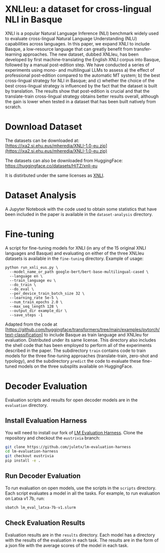 # XNLIeu: a dataset for cross-lingual NLI in Basque

XNLI is a popular Natural Language Inference (NLI) benchmark widely used to evaluate cross-lingual Natural Language Understanding (NLU) capabilities across languages. In this paper, we expand XNLI to include Basque, a low-resource language that can greatly benefit from transfer-learning approaches. The new dataset, dubbed XNLIeu, has been developed by first machine-translating the English XNLI corpus into Basque, followed by a manual post-edition step. We have conducted a series of experiments using mono- and multilingual LLMs to assess a) the effect of professional post-edition compared to the automatic MT system; b) the best cross-lingual strategy for NLI in Basque; and c) whether the choice of the best cross-lingual strategy is influenced by the fact that the dataset is built by translation. The results show that post-edition is crucial and that the translate-train cross-lingual strategy obtains better results overall, although the gain is lower when tested in a dataset that has been built natively from scratch.

# Download Dataset

The datasets can be downloaded at: [https://ixa2.si.ehu.eus/mheredia/XNLI-1.0-eu.zip](https://ixa2.si.ehu.eus/mheredia/XNLI-1.0-eu.zip)

The datasets can also be downloaded from HuggingFace: https://huggingface.co/datasets/HiTZ/xnli-eu

It is distirbuted under the same licenses as [XNLI](https://github.com/facebookresearch/XNLI).

# Dataset Analysis
A Jupyter Notebook with the code used to obtain some statistics that have been included in the paper is available in the `dataset-analysis` directory.

# Fine-tuning
A script for fine-tuning models for XNLI (in any of the 15 original XNLI languages and Basque) and evaluating on either of the three XNLIeu datasets is available in the `fine-tuning` directory.
Example of usage:

```
python run_xnli_eus.py \
  --model_name_or_path google-bert/bert-base-multilingual-cased \
  --language en \
  --train_language eu \
  --do_train \
  --do_eval \
  --per_device_train_batch_size 32 \
  --learning_rate 5e-5 \
  --num_train_epochs 2.0 \
  --max_seq_length 128 \
  --output_dir example_dir \
  --save_steps -1
```

Adapted from the code at [https://github.com/huggingface/transformers/tree/main/examples/pytorch/text-classification] to include Basque as train language and XNLIeu for evaluation. Distributed under its same license.
This directory also includes the shell code that has been employed to perform all of the experiments described in the paper. The subdirectory `train` contains code to train models for the three fine-tuning approaches (translate-train, zero-shot and typology), and the subdirectory `predict` the code to evaluate these fine-tuned models on the three subsplits available on HuggingFace.

# Decoder Evaluation

Evaluation scripts and results for open decoder models are in the `evaluation` directory.

## Install Evaluation Harness

You will need to install our fork of [LM Evaluation Harness](https://github.com/EleutherAI/lm-evaluation-harness). Clone the repository and checkout the `eustrivia` branch:

```bash	
git clone https://github.com/juletx/lm-evaluation-harness
cd lm-evaluation-harness
git checkout eustrivia
pip install -e .
```

## Run Decoder Evaluation

To run evaluation on open models, use the scripts in the `scripts` directory. Each script evaluates a model in all the tasks. For example, to run evaluation on Latxa v1 7b, run:

```bash
sbatch lm_eval_latxa-7b-v1.slurm
```

## Check Evaluation Results

Evaluation results are in the `results` directory. Each model has a directory with the results of the evaluation in each task. The results are in the form of a json file with the average scores of the model in each task.

